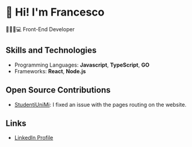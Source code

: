 # 👋 Hi! I'm Francesco

🧑🏼‍💻💻 Front-End Developer

## Skills and Technologies

- Programming Languages: **Javascript**, **TypeScript**, **GO**
- Frameworks: **React**, **Node.js**

## Open Source Contributions

- [StudentiUniMi](https://github.com/StudentiUniMi/website/commit/61df465c9d08d2fa2d57e1195bbd7d2fe135752f): I fixed an issue with the pages routing on the website.

## Links

- [LinkedIn Profile](https://www.linkedin.com/in/francescofranguelli/)
